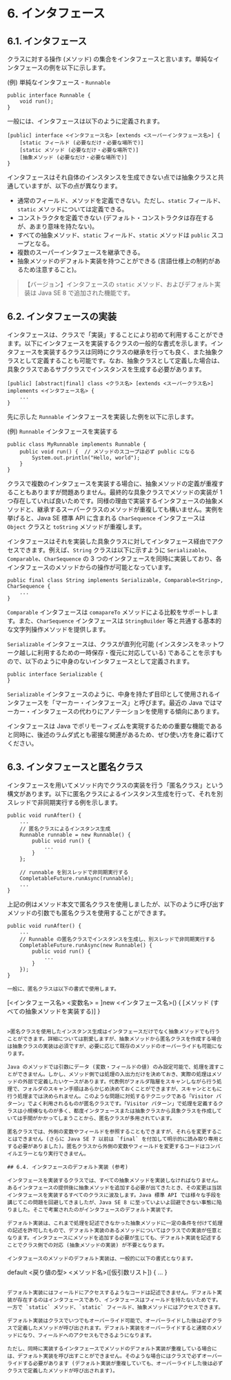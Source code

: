 # 6. インタフェース

## 6.1. インタフェース

クラスに対する操作 (メソッド) の集合をインタフェースと言います。単純なインタフェースの例を以下に示します。

(例) 単純なインタフェース - `Runnable`
```
public interface Runnable {
    void run();
}
```

一般には、インタフェースは以下のように定義されます。

```
[public] interface <インタフェース名> [extends <スーパーインタフェース名>] {
    [static フィールド (必要なだけ・必要な場所で)]
    [static メソッド (必要なだけ・必要な場所で)]
    [抽象メソッド (必要なだけ・必要な場所で)]
}
```

インタフェースはそれ自体のインスタンスを生成できない点では抽象クラスと共通していますが、以下の点が異なります。

* 通常のフィールド、メソッドを定義できない。ただし、`static` フィールド、`static` メソッドについては定義できる。
* コンストラクタを定義できない (デフォルト・コンストラクタは存在するが、あまり意味を持たない)。
* すべての抽象メソッド、`static` フィールド、`static` メソッドは `public` スコープとなる。
* 複数のスーパーインタフェースを継承できる。
* 抽象メソッドのデフォルト実装を持つことができる (言語仕様上の制約があるため注意すること)。

>【バージョン】インタフェースの `static` メソッド、およびデフォルト実装は Java SE 8 で追加された機能です。

## 6.2. インタフェースの実装

インタフェースは、クラスで「実装」することにより初めて利用することができます。以下にインタフェースを実装するクラスの一般的な書式を示します。インタフェースを実装するクラスは同時にクラスの継承を行っても良く、また抽象クラスとして定義することも可能です。なお、抽象クラスとして定義した場合は、具象クラスであるサブクラスでインスタンスを生成する必要があります。

```
[public] [abstract|final] class <クラス名> [extends <スーパークラス名>] implements <インタフェース名> {
    ...
}
```

先に示した `Runnable` インタフェースを実装した例を以下に示します。

(例) `Runnable` インタフェースを実装する
```
public class MyRunnable implements Runnable {
    public void run() {  // メソッドのスコープは必ず public になる
        System.out.println("Hello, world");
    }
}
```

クラスで複数のインタフェースを実装する場合に、抽象メソッドの定義が重複することもありますが問題ありません。最終的な具象クラスでメソッドの実装が 1 つ存在していれば良いためです。同様の理由で実装するインタフェースの抽象メソッドと、継承するスーパークラスのメソッドが重複しても構いません。実例を挙げると、Java SE 標準 API に含まれる `CharSequence` インタフェースは `Object` クラスと `toString` メソッドが重複します。

インタフェースはそれを実装した具象クラスに対してインタフェース経由でアクセスできます。例えば、`String` クラスは以下に示すように `Serializable`、`Comparable`、`CharSequence` の 3 つのインタフェースを同時に実装しており、各インタフェースのメソッドからの操作が可能となっています。

```
public final class String implements Serializable, Comparable<String>, CharSequence {
    ...
}
```

`Comparable` インタフェースは `comapareTo` メソッドによる比較をサポートします。また、`CharSequence` インタフェースは `StringBuilder` 等と共通する基本的な文字列操作メソッドを提供します。

`Serializable` インタフェースは、クラスが直列化可能 (インスタンスをネットワーク越しに利用するための一時保存・復元に対応している) であることを示すもので、以下のように中身のないインタフェースとして定義されます。

```
public interface Serializable {
}
```

`Serializable` インタフェースのように、中身を持たず目印として使用されるインタフェースを「マーカー・インタフェース」と呼びます。最近の Java ではマーカー・インタフェースの代わりにアノテーションを使用する傾向にあります。

インタフェースは Java でポリモーフィズムを実現するための重要な機能であると同時に、後述のラムダ式とも密接な関連があるため、ぜひ使い方を身に着けてください。

## 6.3. インタフェースと匿名クラス

インタフェースを用いてメソッド内でクラスの実装を行う「匿名クラス」という構文があります。以下に匿名クラスによるインスタンス生成を行って、それを別スレッドで非同期実行する例を示します。

```
public void runAfter() {
    ...
    // 匿名クラスによるインスタンス生成
    Runnable runnable = new Runnable() {
        public void run() {
            ...
        }
    };

    // runnable を別スレッドで非同期実行する
    CompletableFuture.runAsync(runnable);
    ...
}
```

上記の例はメソッド本文で匿名クラスを使用しましたが、以下のように呼び出すメソッドの引数でも匿名クラスを使用することができます。

```
public void runAfter() {
    ...
    // Runnable の匿名クラスでインスタンスを生成し、別スレッドで非同期実行する
    CompletableFuture.runAsync(new Runnable() {
        public void run() {
            ...
        }
    });
}

一般に、匿名クラスは以下の書式で使用します。

```
[<インタフェース名> <変数名> = ]new <インタフェース名>() {
    [メソッド (すべての抽象メソッドを実装する)]
}
```

>匿名クラスを使用したインスタンス生成はインタフェースだけでなく抽象メソッドでも行うことができます。詳細については割愛しますが、抽象メソッドから匿名クラスを作成する場合は抽象クラスの実装は必須ですが、必要に応じて既存のメソッドのオーバーライドも可能になります。

Java のメソッドでは引数にデータ (変数・フィールドの値) のみ設定可能で、処理を渡すことができません。しかし、メソッド側では処理の入出力だけを決めておき、実際の処理はメソッドの外部で定義したいケースがあります。代表例がフォルダ階層をスキャンしながら行う処理で、フォルダのスキャン手順はあらかじめ決めておくことができますが、スキャンとともに行う処理までは決められません。このような問題に対処するテクニックである「Visitor パターン」でよく利用されるものが匿名クラスです。「Visitor パターン」で処理を定義するクラスは小規模なものが多く、都度インタフェースまたは抽象クラスから具象クラスを作成していては手間がかかってしまうことから、匿名クラスが多用されています。

匿名クラスでは、外側の変数やフィールドを参照することもできますが、それらを変更することはできません (さらに Java SE 7 以前は `final` を付加して明示的に読み取り専用とする必要がありました)。匿名クラスから外側の変数やフィールドを変更するコードはコンパイルエラーとなり実行できません。

## 6.4. インタフェースのデフォルト実装 (参考)

インタフェースを実装するクラスでは、すべての抽象メソッドを実装しなければなりません。あるインタフェースの提供後に抽象メソッドを追加する必要が出てきたとき、その変更は当該インタフェースを実装するすべてのクラスに波及します。Java 標準 API では様々な手段を講じてこの問題を回避してきましたが、Java SE 8 に至っていよいよ回避できない事態に陥りました。そこで考案されたのがインタフェースのデフォルト実装です。

デフォルト実装は、これまで処理を記述できなかった抽象メソッドに一定の条件を付けて処理の記述を許可したもので、デフォルト実装のあるメソッドについてはクラスでの実装が任意となります。インタフェースにメソッドを追加する必要が生じても、デフォルト実装を記述することでクラス側での対応 (抽象メソッドの実装) が不要となります。

インタフェースのメソッドのデフォルト実装は、一般的に以下の書式となります。

```
default <戻り値の型> <メソッド名>([仮引数リスト]) {
    ...
}
```

デフォルト実装にはフィールドにアクセスするようなコードは記述できません。デフォルト実装が存在するのはインタフェースであり、インタフェースはフィールドを持たないためです。一方で `static` メソッド、`static` フィールド、抽象メソッドにはアクセスできます。

デフォルト実装はクラスでいつでもオーバーライド可能で、オーバーライドした後は必ずクラスで定義したメソッドが呼び出されます。デフォルト実装をオーバーライドすると通常のメソッドになり、フィールドへのアクセスもできるようになります。

ただし、同時に実装するインタフェースでメソッドのデフォルト実装が重複している場合には、デフォルト実装を呼び出すことができません。そのような場合にはクラスで必ずオーバーライドする必要があります (デフォルト実装が重複していても、オーバーライドした後は必ずクラスで定義したメソッドが呼び出されます)。
